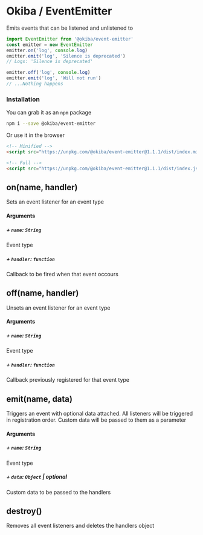 

# Okiba / EventEmitter
Emits events that can be listened and unlistened to




```javascript
import EventEmitter from '@okiba/event-emitter'
const emitter = new EventEmitter
emitter.on('log', console.log)
emitter.emit('log', 'Silence is deprecated')
// Logs: 'Silence is deprecated'

emitter.off('log', console.log)
emitter.emit('log', 'Will not run')
// ...Nothing happens
```



### Installation

You can grab it as an `npm` package 
```bash
npm i --save @okiba/event-emitter
```

Or use it in the browser
```html
<!-- Minified -->
<script src="https://unpkg.com/@okiba/event-emitter@1.1.1/dist/index.min.js"></script>

<!-- Full -->
<script src="https://unpkg.com/@okiba/event-emitter@1.1.1/dist/index.js"></script>
```




## on(name, handler)


Sets an event listener for an event type







#### Arguments


##### + `name`: `String`

Event type


##### + `handler`: `function`

Callback to be fired when that event occours





## off(name, handler)


Unsets an event listener for an event type







#### Arguments


##### + `name`: `String`

Event type


##### + `handler`: `function`

Callback previously registered for that event type





## emit(name, data)


Triggers an event with optional data attached.
All listeners will be triggered in registration order.
Custom data will be passed to them as a parameter







#### Arguments


##### + `name`: `String`

Event type


##### + `data`: `Object` | _optional_

Custom data to be passed to the handlers





## destroy()


Removes all event listeners and deletes the handlers object






